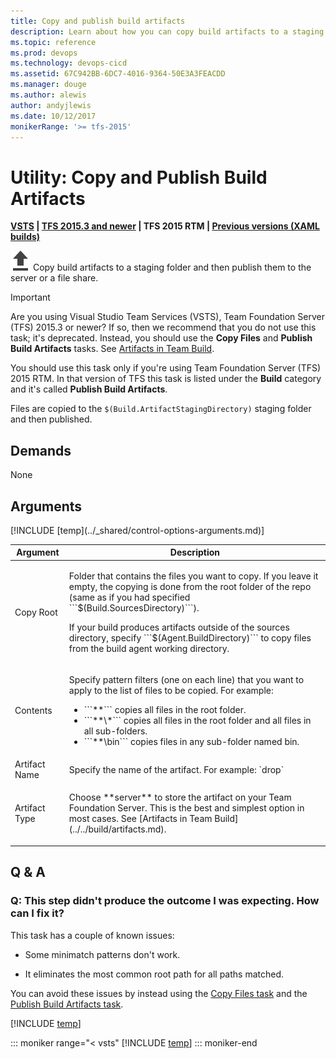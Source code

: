 ```yaml
---
title: Copy and publish build artifacts
description: Learn about how you can copy build artifacts to a staging folder and publish them with VSTS and Team Foundation Server (TFS).
ms.topic: reference
ms.prod: devops
ms.technology: devops-cicd
ms.assetid: 67C942BB-6DC7-4016-9364-50E3A3FEACDD
ms.manager: douge
ms.author: alewis
author: andyjlewis
ms.date: 10/12/2017
monikerRange: '>= tfs-2015'
---
```


# Utility: Copy and Publish Build Artifacts

**[VSTS](publish-build-artifacts.md) | [TFS 2015.3 and newer](publish-build-artifacts.md) | TFS 2015 RTM | [Previous versions (XAML builds)](http://msdn.microsoft.com/library/ms181709%28v=vs.120%29.aspx)**

![](_img/copy-and-publish-build-artifacts.png) Copy build artifacts to a staging folder and then publish them to the server or a file share.

> [!IMPORTANT]
> 
> Are you using Visual Studio Team Services (VSTS), Team Foundation Server (TFS) 2015.3 or newer? If so, then we recommend that you do not use this task; it's deprecated. Instead, you should use the **Copy Files** and **Publish Build Artifacts** tasks. See [Artifacts in Team Build](../../build/artifacts.md).
>
> You should use this task only if you're using Team Foundation Server (TFS) 2015 RTM. In that version of TFS this task is listed under the **Build** category and it's called **Publish Build Artifacts**.
> 

Files are copied to the `$(Build.ArtifactStagingDirectory)` staging folder and then published.

## Demands

None

## Arguments

<table>
<thead>
<tr>
<th>Argument</th>
<th>Description</th>
</tr>
</thead>
<tr>
<td>Copy Root</td>
<td>
<p>Folder that contains the files you want to copy. If you leave it empty, the copying is done from the root folder of the repo (same as if you had specified ```$(Build.SourcesDirectory)```).</p>
<p>If your build produces artifacts outside of the sources directory, specify ```$(Agent.BuildDirectory)``` to copy files from the build agent working directory.</p>
</td>
</tr>
<tr>
<td>Contents</td>
<td><p>Specify pattern filters (one on each line) that you want to apply to the list of files to be copied. For example:
</p>
<ul>
<li>```**``` copies all files in the root folder.</li>
<li>```**\*``` copies all files in the root folder and all files in all sub-folders.</li>
<li>```**\bin``` copies files in any sub-folder named bin.</li>
</ul>
</td>
</tr>
<tr>
<td>Artifact Name</td>
<td>Specify the name of the artifact. For example: `drop`</td>
</tr>
<tr>
<td>Artifact Type</td>
<td>
<p>Choose **server** to store the artifact on your Team Foundation Server. This is the best and simplest option in most cases. See [Artifacts in Team Build](../../build/artifacts.md).</p>
</td>
</tr>
[!INCLUDE [temp](../_shared/control-options-arguments.md)]
</table>

## Q & A

<!-- BEGINSECTION class="md-qanda" -->

### Q: This step didn't produce the outcome I was expecting. How can I fix it?

This task has a couple of known issues:

* Some minimatch patterns don't work.

* It eliminates the most common root path for all paths matched.

You can avoid these issues by instead using the [Copy Files task](copy-files.md) and the [Publish Build Artifacts task](publish-build-artifacts.md).

[!INCLUDE [temp](../_shared/build-step-common-qa.md)]

::: moniker range="< vsts"
[!INCLUDE [temp](../../_shared/qa-versions.md)]
::: moniker-end

<!-- ENDSECTION -->
